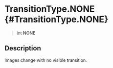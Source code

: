 TransitionType.NONE {#TransitionType.NONE}
===================

> int **NONE**

Description
-----------

Images change with no visible transition.
